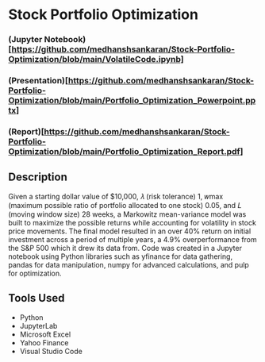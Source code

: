 # Stock Portfolio Optimization

### (Jupyter Notebook)[https://github.com/medhanshsankaran/Stock-Portfolio-Optimization/blob/main/VolatileCode.ipynb]

### (Presentation)[https://github.com/medhanshsankaran/Stock-Portfolio-Optimization/blob/main/Portfolio_Optimization_Powerpoint.pptx]

### (Report)[https://github.com/medhanshsankaran/Stock-Portfolio-Optimization/blob/main/Portfolio_Optimization_Report.pdf]

## Description

Given a starting dollar value of $10,000, 𝜆 (risk tolerance) 1, 𝑤max (maximum possible ratio of portfolio allocated to one stock) 0.05, and 𝐿 (moving window size) 28 weeks, a Markowitz mean-variance model was built to maximize the possible returns while accounting for volatility in stock price movements. The final model resulted in an over 40% return on initial investment across a period of multiple years, a 4.9% overperformance from the S&P 500 which it drew its data from. Code was created in a Jupyter notebook using Python libraries such as yfinance for data gathering, pandas for data manipulation, numpy for advanced calculations, and pulp for optimization.

## Tools Used

* Python
* JupyterLab
* Microsoft Excel
* Yahoo Finance
* Visual Studio Code
